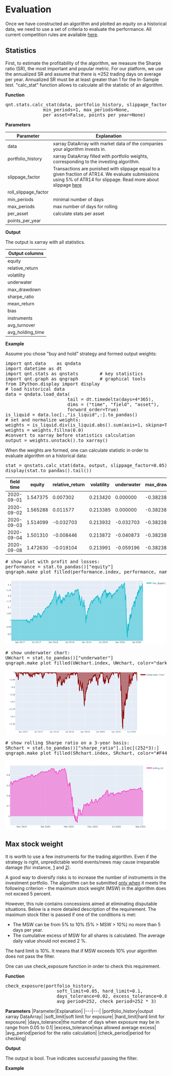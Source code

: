 # Evaluation

Once we have constructed an algorithm and plotted an equity on a historical data, we need to use a set of criteria to evaluate the performance. All current competition rules are available [here](https://quantnet.ai/contest).

## Statistics
First, to estimate the profitability of the algorithm, we measure the Sharpe ratio (SR), the most important and popular metric. For our platform, we use the annualized SR and assume that there is ≈252 trading days on average per year. Annualized SR must be at least greater than 1 for the In-Sample test. "calc_stat" function allows to calculate all the statistic of an algorithm.

**Function**
<pre lang="python">
qnt.stats.calc_stat(data, portfolio_history, slippage_factor=0.05, roll_slippage_factor=0.02,
              min_periods=1, max_periods=None,
              per_asset=False, points_per_year=None)
</pre>

**Parameters**

|Parameter|Explanation|
|---|---|
|data|xarray DataArray with market data of the companies your algorithm invests in.|
|portfolio_history|xarray DataArray filled with portfolio weights, corresponding to the investing algorithm.|
|slippage_factor|Transactions are punished with slippage equal to a given fraction of ATR14. We evaluate submissions using 5% of ATR14 for slippage. Read more about slippage [here](https://quantnet.ai/documentation/ru/theoretical_basis.html#id5)|
|roll_slippage_factor| |
|min_periods|minimal number of days|
|max_periods|max number of days for rolling|
|per_asset|calculate stats per asset|
|points_per_year| |

**Output**

The output is xarray with all statistics.

|Output columns|
|---|
|equity|
|relative_return|
|volatility|
|underwater|
|max_drawdown|
|sharpe_ratio|
|mean_return|
|bias|
|instruments|
|avg_turnover|
|avg_holding_time|

**Example**

Assume you chose "buy and hold" strategy and formed output weights:

<pre lang="python">
import qnt.data    as qndata
import datetime as dt
import qnt.stats as qnstats        # key statistics
import qnt.graph as qngraph        # graphical tools
from IPython.display import display
# load historical data
data = qndata.load_data(
                       tail = dt.timedelta(days=4*365),
                       dims = ("time", "field", "asset"),
                       forward_order=True)
is_liquid = data.loc[:,"is_liquid",:].to_pandas()
# set and normalize weights:
weights = is_liquid.div(is_liquid.abs().sum(axis=1, skipna=True), axis=0)
weights = weights.fillna(0.0)
#convert to xarray before statistics calculation
output = weights.unstack().to_xarray()
</pre>

When the weights are formed, one can calculate statistic in order to evaluate algorithm on a historical data:

<pre lang="python">
stat = qnstats.calc_stat(data, output, slippage_factor=0.05)
display(stat.to_pandas().tail())
</pre>

|field <br/> time|	equity|	relative_return|	volatility|	underwater|	max_drawdown|	sharpe_ratio|	mean_return|	bias|	instruments|	avg_turnover|	avg_holding_time|
|---|---|---|---|---|---|---|---|---|---|---|---|
|2020-09-01	|1.547375	|0.007302|	0.213420|	0.000000|	-0.382386|	0.549581|	0.117291|	1.0|	967.0|	0.026296|	83.810199|
|2020-09-02	|1.565288	|0.011577	|0.213385	|0.000000	|-0.382386	|0.564401	|0.120434	|1.0	|967.0	|0.026506	|85.397114|
|2020-09-03|	1.514099|	-0.032703|	0.213932|	-0.032703|	-0.382386|	0.518395|	0.110901|	1.0|	967.0|	0.026526|	85.397114|
|2020-09-04|	1.501310|	-0.008446|	0.213872|	-0.040873|	-0.382386|	0.506844|	0.108400|	1.0|	967.0|	0.026522|	85.397114|
|2020-09-08|	1.472630|	-0.019104|	0.213991|	-0.059196|	-0.382386|	0.480810|	0.102889|	1.0|	967.0|	0.026517|	165.190915|


<pre lang="python">
# show plot with profit and losses:
performance = stat.to_pandas()["equity"]
qngraph.make_plot_filled(performance.index, performance, name="PnL (Equity)", type="log")
</pre>

![](pnl.PNG)

<pre lang="python">
# show underwater chart:
UWchart = stat.to_pandas()["underwater"]
qngraph.make_plot_filled(UWchart.index, UWchart, color="darkred", name="Underwater Chart", range_max=0)
</pre>

![](underwater.PNG)

<pre lang="python">
# show rolling Sharpe ratio on a 3-year basis:
SRchart = stat.to_pandas()["sharpe_ratio"].iloc[(252*3):]
qngraph.make_plot_filled(SRchart.index, SRchart, color="#F442C5", name="Rolling SR")
</pre>

![](rollingsharpe.PNG)

## Max stock weight

It is worth to use a few instruments for the trading algorithm. Even if the strategy is right, unpredictable world events/news may cause irreparable damage (for instance, [1](https://www.ft.com/content/be040b3a-5c96-11ea-b0ab-339c2307bcd4) and [2](https://www.themoscowtimes.com/2020/03/06/russias-tinkoff-bank-shares-fall-as-founder-indicted-in-us-a69538)).

A good way to diversify risks is to increase the number of instruments in the investment portfolio. The algorithm can be submitted <ins>only when</ins> it meets the following criterion - the maximum stock weight (MSW) in the algorithm does not exceed 5 percent.

However, this rule contains concessions aimed at eliminating disputable situations. Below is a more detailed description of the requirement. The maximum stock filter is passed if one of the conditions is met:
- The MSW can be from 5% to 10% (5% > MSW > 10%) no more than 5 days per year.
- The cumulative excess of MSW for all shares is calculated. The average daily value should not exceed 2 %.

The hard limit is 10%. It means that if MSW exceeds 10% your algorithm does not pass the filter.

One can use check_exposure function in order to check this requirement.

**Function**
<pre lang="python">
check_exposure(portfolio_history,
                   soft_limit=0.05, hard_limit=0.1,
                   days_tolerance=0.02, excess_tolerance=0.02,
                   avg_period=252, check_period=252 * 3)
</pre>

**Parameters**
|Parameter|Explanation|
|---|---|
|portfolio_history|output xarray DataArray|
|soft_limit|soft limit for exposure|
|hard_limit|hard limit for exposure|
|days_tolerance|the number of days when exposure may be in range from 0.05 to 0.1|
|excess_tolerance|max allowed average excess|
|avg_period|period for the ratio calculation|
|check_period|period for checking|

**Output**

The output is bool. True indicates successful passing the filter.

**Example**
